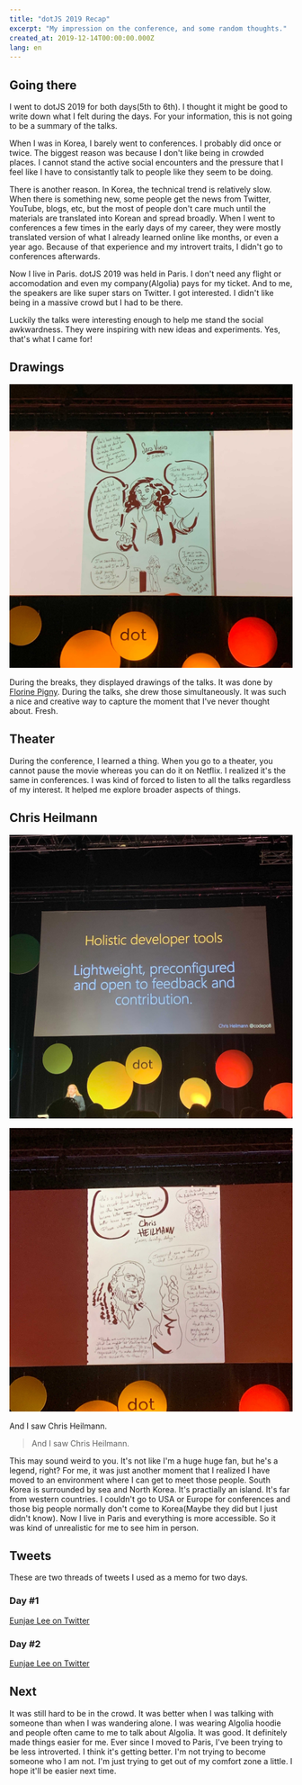 ```yaml
---
title: "dotJS 2019 Recap"
excerpt: "My impression on the conference, and some random thoughts."
created_at: 2019-12-14T00:00:00.000Z
lang: en
---
```


## Going there

I went to dotJS 2019 for both days(5th to 6th). I thought it might be good to write down what I felt during the days. For your information, this is not going to be a summary of the talks.

When I was in Korea, I barely went to conferences. I probably did once or twice. The biggest reason was because I don't like being in crowded places. I cannot stand the active social encounters and the pressure that I feel like I have to consistantly talk to people like they seem to be doing.

There is another reason. In Korea, the technical trend is relatively slow. When there is something new, some people get the news from Twitter, YouTube, blogs, etc, but the most of people don't care much until the materials are translated into Korean and spread broadly. When I went to conferences a few times in the early days of my career, they were mostly translated version of what I already learned online like months, or even a year ago. Because of that experience and my introvert traits, I didn't go to conferences afterwards.

Now I live in Paris. dotJS 2019 was held in Paris. I don't need any flight or accomodation and even my company(Algolia) pays for my ticket. And to me, the speakers are like super stars on Twitter. I got interested. I didn't like being in a massive crowd but I had to be there.

Luckily the talks were interesting enough to help me stand the social awkwardness. They were inspiring with new ideas and experiments. Yes, that's what I came for!

## Drawings

![Drawings](./drawings.jpeg)

During the breaks, they displayed drawings of the talks. It was done by [Florine Pigny](https://twitter.com/FlorinePigny). During the talks, she drew those simultaneously. It was such a nice and creative way to capture the moment that I've never thought about. Fresh.

## Theater

During the conference, I learned a thing. When you go to a theater, you cannot pause the movie whereas you can do it on Netflix. I realized it's the same in conferences. I was kind of forced to listen to all the talks regardless of my interest. It helped me explore broader aspects of things.

## Chris Heilmann

![Holistic Developer Tools](./holistic-developer-tools.jpeg)

![Chris Heilmann](./chris-heilmann.jpeg)

And I saw Chris Heilmann.

> And I saw Chris Heilmann.

This may sound weird to you. It's not like I'm a huge huge fan, but he's a legend, right? For me, it was just another moment that I realized I have moved to an environment where I can get to meet those people. South Korea is surrounded by sea and North Korea. It's practially an island. It's far from western countries. I couldn't go to USA or Europe for conferences and those big people normally don't come to Korea(Maybe they did but I just didn't know). Now I live in Paris and everything is more accessible. So it was kind of unrealistic for me to see him in person.

## Tweets

These are two threads of tweets I used as a memo for two days.

### Day #1

[Eunjae Lee on Twitter](https://twitter.com/eunjae_lee/status/1202499063893151749)

### Day #2

[Eunjae Lee on Twitter](https://twitter.com/eunjae_lee/status/1202879678744342528)

## Next

It was still hard to be in the crowd. It was better when I was talking with someone than when I was wandering alone. I was wearing Algolia hoodie and people often came to me to talk about Algolia. It was good. It definitely made things easier for me. Ever since I moved to Paris, I've been trying to be less introverted. I think it's getting better. I'm not trying to become someone who I am not. I'm just trying to get out of my comfort zone a little. I hope it'll be easier next time.

